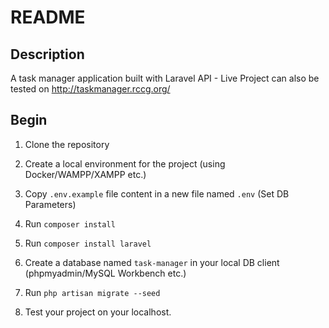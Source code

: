 # README

## Description
A task manager application built with Laravel API - Live Project can also be tested on http://taskmanager.rccg.org/

## Begin

1. Clone the repository

2. Create a local environment for the project (using Docker/WAMPP/XAMPP etc.)

3. Copy `.env.example` file content in a new file named `.env` (Set DB Parameters)

4. Run `composer install`

5. Run `composer install laravel`

6. Create a database named `task-manager` in your local DB client (phpmyadmin/MySQL Workbench etc.)

7. Run `php artisan migrate --seed`

8. Test your project on your localhost.
